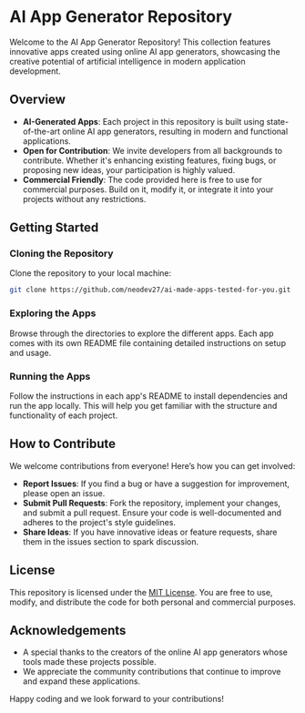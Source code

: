 # AI App Generator Repository

Welcome to the AI App Generator Repository! This collection features innovative apps created using online AI app generators, showcasing the creative potential of artificial intelligence in modern application development.

## Overview

- **AI-Generated Apps**: Each project in this repository is built using state-of-the-art online AI app generators, resulting in modern and functional applications.
- **Open for Contribution**: We invite developers from all backgrounds to contribute. Whether it's enhancing existing features, fixing bugs, or proposing new ideas, your participation is highly valued.
- **Commercial Friendly**: The code provided here is free to use for commercial purposes. Build on it, modify it, or integrate it into your projects without any restrictions.

## Getting Started

### Cloning the Repository

Clone the repository to your local machine:
```bash
git clone https://github.com/neodev27/ai-made-apps-tested-for-you.git
```

### Exploring the Apps

Browse through the directories to explore the different apps. Each app comes with its own README file containing detailed instructions on setup and usage.

### Running the Apps

Follow the instructions in each app's README to install dependencies and run the app locally. This will help you get familiar with the structure and functionality of each project.

## How to Contribute

We welcome contributions from everyone! Here’s how you can get involved:

- **Report Issues**: If you find a bug or have a suggestion for improvement, please open an issue.
- **Submit Pull Requests**: Fork the repository, implement your changes, and submit a pull request. Ensure your code is well-documented and adheres to the project's style guidelines.
- **Share Ideas**: If you have innovative ideas or feature requests, share them in the issues section to spark discussion.

## License

This repository is licensed under the [MIT License](LICENSE). You are free to use, modify, and distribute the code for both personal and commercial purposes.

## Acknowledgements

- A special thanks to the creators of the online AI app generators whose tools made these projects possible.
- We appreciate the community contributions that continue to improve and expand these applications.

Happy coding and we look forward to your contributions!

